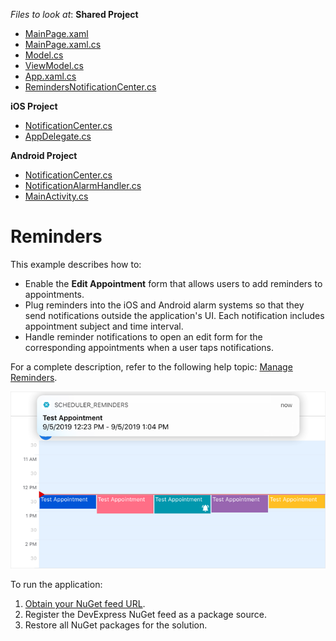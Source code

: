 <!-- default file list -->
*Files to look at*:
**Shared Project**
* [MainPage.xaml](./Scheduler_Reminders/MainPage.xaml)
* [MainPage.xaml.cs](./Scheduler_Reminders/MainPage.xaml.cs)
* [Model.cs](./Scheduler_Reminders/Model.cs)
* [ViewModel.cs](./Scheduler_Reminders/ViewModel.cs)
* [App.xaml.cs](./Scheduler_Reminders/App.xaml.cs)
* [RemindersNotificationCenter.cs](./Scheduler_Reminders/RemindersNotificationCenter.cs)

**iOS Project**
* [NotificationCenter.cs](./Scheduler_Reminders.iOS/NotificationCenter.cs)
* [AppDelegate.cs](./Scheduler_Reminders.iOS/AppDelegate.cs)

**Android Project**
* [NotificationCenter.cs](./Scheduler_Reminders.Android/NotificationCenter.cs)
* [NotificationAlarmHandler.cs](./Scheduler_Reminders.Android/NotificationAlarmHandler.cs)
* [MainActivity.cs](./Scheduler_Reminders.Android/MainActivity.cs)

<!-- default file list end -->
# Reminders
This example describes how to:  
- Enable the **Edit Appointment** form that allows users to add reminders to appointments.
- Plug reminders into the iOS and Android alarm systems so that they send notifications outside the application's UI.
Each notification includes appointment subject and time interval.
- Handle reminder notifications to open an edit form for the corresponding appointments when a user taps notifications.  

For a complete description, refer to the following help topic: [Manage Reminders](https://docs.devexpress.com/MobileControls/401223/xamarin-forms/scheduler/examples/reminders).

<img src="./img/reminders-ios-notification.png"/>

To run the application:
1. [Obtain your NuGet feed URL](http://docs.devexpress.com/GeneralInformation/116042/installation/install-devexpress-controls-using-nuget-packages/obtain-your-nuget-feed-url).
2. Register the DevExpress NuGet feed as a package source.
3. Restore all NuGet packages for the solution.
